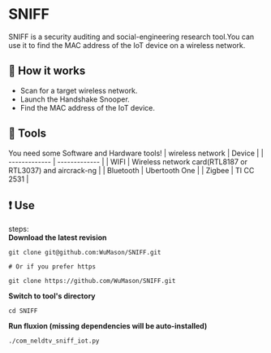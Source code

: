 # SNIFF

SNIFF is a security auditing and social-engineering research tool.You can use it to find the MAC address of the IoT device on a wireless network.

## :book: How it works
* Scan for a target wireless network.
* Launch the Handshake Snooper.
* Find the MAC address of the IoT device.

## :scroll: Tools
You need some Software and Hardware tools!
| wireless network  | Device |
| ------------- | ------------- |
| WIFI  | Wireless network card(RTL8187 or RTL3037) and aircrack-ng  |
| Bluetooth  | Ubertooth One  |
| Zigbee  | TI CC 2531  |


## :heavy_exclamation_mark: Use

steps:
<br>
**Download the latest revision**
```
git clone git@github.com:WuMason/SNIFF.git

# Or if you prefer https 

git clone https://github.com/WuMason/SNIFF.git
```
**Switch to tool's directory**
```
cd SNIFF
```
**Run fluxion (missing dependencies will be auto-installed)**
```
./com_neldtv_sniff_iot.py
```
